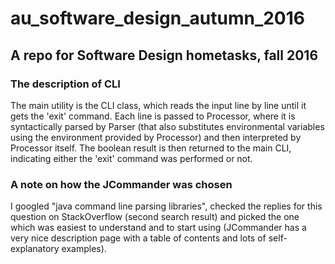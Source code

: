 # au_software_design_autumn_2016

## A repo for Software Design hometasks, fall 2016

### The description of CLI
The main utility is the CLI class, which reads the input line by line until it gets the 'exit' command. Each line is passed to Processor, where it is syntactically parsed by Parser (that also substitutes environmental variables using the environment provided by Processor) and then interpreted by Processor itself. The boolean result is then returned to the main CLI, indicating either the 'exit' command was performed or not.

### A note on how the JCommander was chosen
I googled "java command line parsing libraries", checked the replies for this question on StackOverflow
(second search result) and picked the one which was easiest to understand and to start using
(JCommander has a very nice description page with a table of contents and lots of self-explanatory examples).